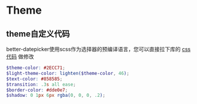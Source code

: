 #  Theme

## theme自定义代码

better-datepicker使用scss作为选择器的预编译语言，您可以直接拉下库的 <a href="https://github.com/Js-Monkey/better-datepicker/blob/master/src/assets/date-picker.scss" target="_blank">css代码</a> 做修改
```scss
$theme-color: #2ECC71;
$light-theme-color: lighten($theme-color, 46);
$text-color: #858585;
$transition: .3s all ease;
$border-color: #dde0e7;
$shadow: 0 1px 6px rgba(0, 0, 0, .2);
```


<theme-card></theme-card>
